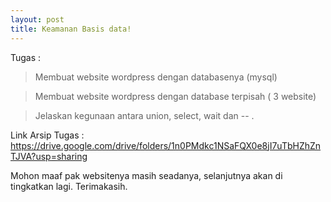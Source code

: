 ```yaml
---
layout: post
title: Keamanan Basis data!
---
```


Tugas :

> Membuat website wordpress dengan databasenya (mysql)

> Membuat website wordpress dengan database terpisah ( 3 website)

> Jelaskan kegunaan antara union, select, wait dan -- .


Link Arsip Tugas :
https://drive.google.com/drive/folders/1n0PMdkc1NSaFQX0e8jI7uTbHZhZnTJVA?usp=sharing


Mohon maaf pak websitenya masih seadanya, selanjutnya akan di tingkatkan lagi. Terimakasih.
